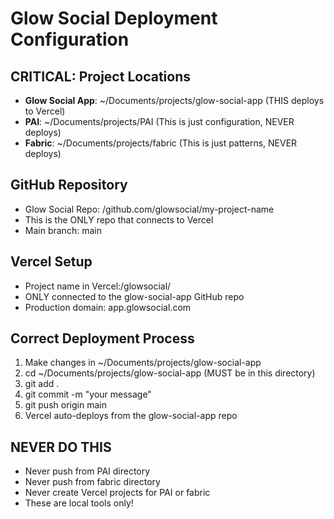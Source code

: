 # Glow Social Deployment Configuration

## CRITICAL: Project Locations
- **Glow Social App**: ~/Documents/projects/glow-social-app (THIS deploys to Vercel)
- **PAI**: ~/Documents/projects/PAI (This is just configuration, NEVER deploys)
- **Fabric**: ~/Documents/projects/fabric (This is just patterns, NEVER deploys)

## GitHub Repository
- Glow Social Repo: /github.com/glowsocial/my-project-name
- This is the ONLY repo that connects to Vercel
- Main branch: main

## Vercel Setup
- Project name in Vercel:/glowsocial/
- ONLY connected to the glow-social-app GitHub repo
- Production domain: app.glowsocial.com

## Correct Deployment Process
1. Make changes in ~/Documents/projects/glow-social-app
2. cd ~/Documents/projects/glow-social-app (MUST be in this directory)
3. git add .
4. git commit -m "your message"
5. git push origin main
6. Vercel auto-deploys from the glow-social-app repo

## NEVER DO THIS
- Never push from PAI directory
- Never push from fabric directory  
- Never create Vercel projects for PAI or fabric
- These are local tools only!